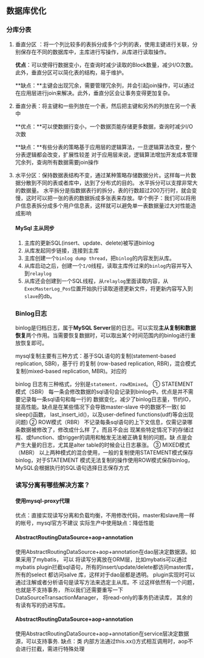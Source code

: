 ## 数据库优化

### 分库分表

1. 垂直分区 ：将一个列比较多的表拆分成多个少列的表，使用主键进行关联，分别保存在不同的数据库中，主库进行写操作，从库进行读取操作。

   **优点**：可以使得行数据变小，在查询时减少读取的Block数量，减少I/O次数。此外，垂直分区可以简化表的结构，易于维护。

   **缺点：**主键会出现冗余，需要管理冗余列，并会引起join操作，可以通过在应用层进行join来解决。此外，垂直分区会让事务变得更加复杂。

2. 垂直分表：将主键和一些列放在一个表，然后把主键和另外的列放在另一个表中

   **优点：**可以使数据行变小，一个数据页能存储更多数据，查询时减少I/O次数  

   **缺点：**有些分表的策略基于应用层的逻辑算法，一旦逻辑算法改变，整个分表逻辑都会改变，扩展性较差 对于应用层来说，逻辑算法增加开发成本管理冗余列，查询所有数据需要join操作  

3. 水平分区：保持数据表结构不变，通过某种策略存储数据分片。这样每一片数据分散到不同的表或者库中，达到了分布式的目的。 水平拆分可以支撑非常大的数据量。
   水平拆分是指数据表行的拆分，表的行数超过200万行时，就会变慢，这时可以把一张的表的数据拆成多张表来存放。举个例子：我们可以将用户信息表拆分成多个用户信息表，这样就可以避免单一表数据量过大对性能造成影响  

   #### MySql 主从同步

   1. 主库的更新SQL(insert、update、delete)被写道binlog
   2. 从库发起同步链接，连接到主库
   3. 主库创建一个`binlog dump thread`，把`binlog`的内容发到从库。
   4. 从库启动之后，创建一个`I/O`线程，读取主库传过来的`binlog`内容并写入到`relaylog`
   5. 从库还会创建到一个SQL线程，从`relaylog`里面读取内容，从`ExecMasterLog_Pos`位置开始执行读取道德更新文件，将更新内容写入到`slave`的db。

   ### Binlog日志

   binlog是归档日志，属于**MySQL Server**层的日志。可以实现**主从复制和数据恢复**两个作用。当需要恢复数据时，可以取出某个时间范围内的binlog进行重放恢复即可。

   mysql复制主要有三种方式：基于SQL语句的复制(statement-based replication, SBR)，基于行 的复制
   (row-based replication, RBR)，混合模式复制(mixed-based replication, MBR)。对应的

   binlog 日志有三种格式，分别是`statement，row和mixed`。
   ① STATEMENT模式（SBR） 每一条会修改数据的sql语句会记录到binlog中。优点是并不需要记录每一条sql语句和每一行的 数据变化，减少了binlog日志量，节约IO，提高性能。缺点是在某些情况下会导致master-slave 中的数据不一致( 如sleep()函数， last_insert_id()，以及user-defined functions(udf)等会出现 问题)
   ② ROW模式（RBR） 不记录每条sql语句的上下文信息，仅需记录哪条数据被修改了，修改成什么样
   了。而且不会出 现某些特定情况下的存储过程、或function、或trigger的调用和触发无法被正确复制的问题。缺 点是会产生大量的日志，尤其是alter table的时候会让日志暴涨。
   ③ MIXED模式（MBR） 以上两种模式的混合使用，一般的复制使用STATEMENT模式保存binlog，对于STATEMENT 模式无法复制的操作使用ROW模式保存binlog，MySQL会根据执行的SQL语句选择日志保存方式  

   ### 读写分离有哪些解决方案？  

   #### 使用mysql-proxy代理  

   优点：直接实现读写分离和负载均衡，不用修改代码，master和slave用一样的帐号，mysql官方不建议
   实际生产中使用缺点：降低性能  

   #### AbstractRoutingDataSource+aop+annotation  

   使用AbstractRoutingDataSource+aop+annotation在dao层决定数据源。如果采用了mybatis， 可以
   将读写分离放在ORM层，比如mybatis可以通过
   mybatis plugin拦截sql语句，所有的insert/update/delete都访问master库，所有的select 都访问salve
   库，这样对于dao层都是透明。 plugin实现时可以通过注解或者分析语句是读写方法来选定主从库。不
   过这样依然有一个问题， 也就是不支持事务， 所以我们还需要重写一下
   DataSourceTransactionManager， 将read-only的事务扔进读库， 其余的有读有写的扔进写库。  

   #### AbstractRoutingDataSource+aop+annotation  

   使用AbstractRoutingDataSource+aop+annotation在service层决定数据源，可以支持事务. 缺点：类
   内部方法通过this.xx()方式相互调用时，aop不会进行拦截，需进行特殊处理  

   